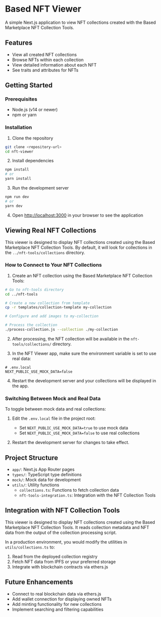 # Based NFT Viewer

A simple Next.js application to view NFT collections created with the Based Marketplace NFT Collection Tools.

## Features

- View all created NFT collections
- Browse NFTs within each collection
- View detailed information about each NFT
- See traits and attributes for NFTs

## Getting Started

### Prerequisites

- Node.js (v14 or newer)
- npm or yarn

### Installation

1. Clone the repository

```bash
git clone <repository-url>
cd nft-viewer
```

2. Install dependencies

```bash
npm install
# or
yarn install
```

3. Run the development server

```bash
npm run dev
# or
yarn dev
```

4. Open [http://localhost:3000](http://localhost:3000) in your browser to see the application

## Viewing Real NFT Collections

This viewer is designed to display NFT collections created using the Based Marketplace NFT Collection Tools. By default, it will look for collections in the `../nft-tools/collections` directory.

### How to Connect to Your NFT Collections

1. Create an NFT collection using the Based Marketplace NFT Collection Tools:

```bash
# Go to nft-tools directory
cd ../nft-tools

# Create a new collection from template
cp -r templates/collection-template my-collection

# Configure and add images to my-collection

# Process the collection
./process-collection.js --collection ./my-collection
```

2. After processing, the NFT collection will be available in the `nft-tools/collections/` directory.

3. In the NFT Viewer app, make sure the environment variable is set to use real data:

```
# .env.local
NEXT_PUBLIC_USE_MOCK_DATA=false
```

4. Restart the development server and your collections will be displayed in the app.

### Switching Between Mock and Real Data

To toggle between mock data and real collections:

1. Edit the `.env.local` file in the project root:

   - Set `NEXT_PUBLIC_USE_MOCK_DATA=true` to use mock data
   - Set `NEXT_PUBLIC_USE_MOCK_DATA=false` to use real collections

2. Restart the development server for changes to take effect.

## Project Structure

- `app/`: Next.js App Router pages
- `types/`: TypeScript type definitions
- `mock/`: Mock data for development
- `utils/`: Utility functions
  - `collections.ts`: Functions to fetch collection data
  - `nft-tools-integration.ts`: Integration with the NFT Collection Tools

## Integration with NFT Collection Tools

This viewer is designed to display NFT collections created using the Based Marketplace NFT Collection Tools. It reads collection metadata and NFT data from the output of the collection processing script.

In a production environment, you would modify the utilities in `utils/collections.ts` to:

1. Read from the deployed collection registry
2. Fetch NFT data from IPFS or your preferred storage
3. Integrate with blockchain contracts via ethers.js

## Future Enhancements

- Connect to real blockchain data via ethers.js
- Add wallet connection for displaying owned NFTs
- Add minting functionality for new collections
- Implement searching and filtering capabilities
